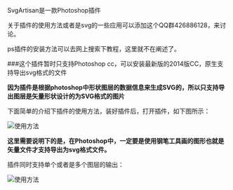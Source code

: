 SvgArtisan是一款Photoshop插件

关于插件的使用方法或者是svg的一些应用可以添加这个QQ群426886128，来讨论。

ps插件的安装方法可以去网上搜索下教程，这里就不在阐述了。

###这个插件暂时只支持Photoshop cc，可以安装最新版的2014版CC，原生支持导出svg格式的文件

**因为插件是根据photoshop中形状图层的数据信息来生成SVG的，所以只支持导出图层是矢量形状设计的为SVG格式的图片**

下面简单的介绍下插件的使用方法，装好插件后，打开插件，如下图所示：

![使用方法](http://i1.tietuku.com/dd3fde77f9512dcf.png)

**这里需要说明下的是，在Photoshop中，一定要是使用钢笔工具画的图形也就是矢量文件才支持导出为svg格式文件。**

插件同时支持单个或者是多个图层的输出：

![使用方法](http://i1.tietuku.com/07eefd4843352361.png)



